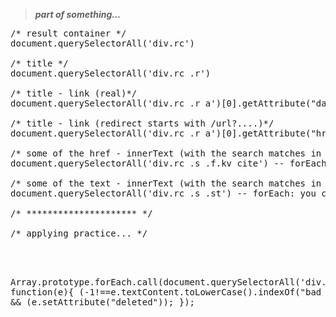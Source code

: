 
<blockquote><em><strong>part of something...</strong></em></blockquote>

<!--more-->

<pre>
/* result container */
document.querySelectorAll('div.rc')

/* title */
document.querySelectorAll('div.rc .r')

/* title - link (real)*/
document.querySelectorAll('div.rc .r a')[0].getAttribute("data-href");

/* title - link (redirect starts with /url?....)*/
document.querySelectorAll('div.rc .r a')[0].getAttribute("href");

/* some of the href - innerText (with the search matches in <b></b> tag)*/
document.querySelectorAll('div.rc .s .f.kv cite') -- forEach: you can querySelectorAll('b') for the search matches.

/* some of the text - innerText (with the search matches in <em></em> tag)*/
document.querySelectorAll('div.rc .s .st') -- forEach: you can querySelectorAll('em') for the search matches.

/* ********************* */

/* applying practice... */

<style>[deleted]{ display:none }</style>

Array.prototype.forEach.call(document.querySelectorAll('div.rc'), function(e){
  (-1!==e.textContent.toLowerCase().indexOf("bad text")) && (e.setAttribute("deleted"));
});

</pre>